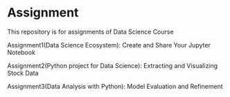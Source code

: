 # Assignment

This repository is for assignments of Data Science Course

Assignment1(Data Science Ecosystem): Create and Share Your Jupyter Notebook

Assignment2(Python project for Data Science): Extracting and Visualizing Stock Data

Assignment3(Data Analysis with Python): Model Evaluation and Refinement
